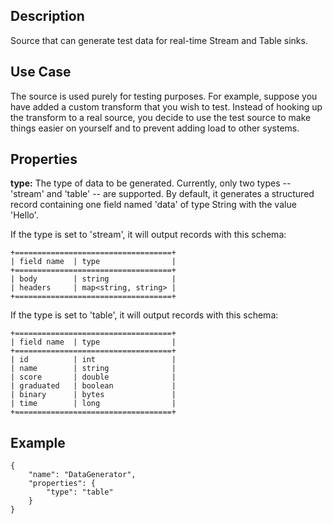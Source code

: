 Description
-----------

Source that can generate test data for real-time Stream and Table sinks.

Use Case
--------

The source is used purely for testing purposes. For example, suppose you have added a
custom transform that you wish to test. Instead of hooking up the transform to a real
source, you decide to use the test source to make things easier on yourself and to
prevent adding load to other systems.

Properties
----------

**type:** The type of data to be generated. Currently, only two types -- 'stream' and
'table' -- are supported. By default, it generates a structured record containing one
field named 'data' of type String with the value 'Hello'.

If the type is set to 'stream', it will output records with this schema:

    +===================================+
    | field name  | type                |
    +===================================+
    | body        | string              |
    | headers     | map<string, string> |
    +===================================+

If the type is set to 'table', it will output records with this schema:

    +===================================+
    | field name  | type                |
    +===================================+
    | id          | int                 |
    | name        | string              |
    | score       | double              |
    | graduated   | boolean             |
    | binary      | bytes               |
    | time        | long                |
    +===================================+

Example
-------

    {
        "name": "DataGenerator",
        "properties": {
            "type": "table"
        }
    }
